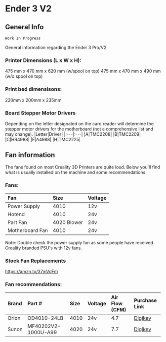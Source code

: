 # Ender 3 V2
## General Info
    Work In Progress
General information regarding the Ender 3 Pro/V2.

### Printer Dimensions (L x W x H):
475 mm x 470 mm x 620 mm (w/spool on top)
475 mm x 470 mm x 490 mm (w/o spool on top)

### Print bed dimensisons:
220mm x 200mm x 235mm

### Board Stepper Motor Drivers
Depending on the letter designated on the card reader will determine the stepper motor drivers for the motherboard (not a comprehensive list and may change).
|Letter|Driver|
|:---|:---|
|A|TMC2208|
|B|TMC2209|
|C|HR4988|
|E|A4988|
|H|TMC2225|

## Fan information
The fans found on most Creality 3D Printers are quite loud.  Below you'll find what is usually installed on the machine and some recommendations.

### Fans:
|Fan|Size|Voltage|
|:---|:---|:---|
| Power Supply | 4010 | 12v |
| Hotend | 4010 | 24v |
| Part Fan | 4020 Blower | 24v |
| Motherboard Fan | 4010 | 24v |

Note: Double check the power supply fan as some people have received Creality branded PSU's with 12v fans.

### Stock Fan Replacements
https://amzn.to/37mVdFm

### Fan recommendations:
|Brand|Part #|Size|Voltage|Air Flow (CFM) |Purchase Link|
|:---|:---|:---|:---|:---|:---|
| Orion | OD4010-24LB | 4010 | 24v | 4.7 | [Digikey](https://www.digikey.com/en/products/detail/orion-fans/OD4010-24LB/2621116) | 
| Sunon | MF40202V2-1000U-A99| 4020 | 24v | 7.7 | [Digikey](https://www.digikey.com/en/products/detail/sunon-fans/4137-MF40202V2-1000U-A99/9838575) | 

